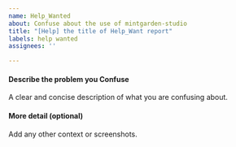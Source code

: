 ```yaml
---
name: Help_Wanted
about: Confuse about the use of mintgarden-studio
title: "[Help] the title of Help_Want report"
labels: help wanted
assignees: ''

---
```


#### Describe the problem you Confuse

A clear and concise description of what you are confusing about.

#### More detail (optional)

Add any other context or screenshots.
